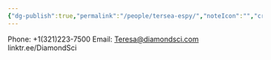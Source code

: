 ```yaml
---
{"dg-publish":true,"permalink":"/people/tersea-espy/","noteIcon":"","created":"2025-01-31T13:52:31.913-06:00"}
---
```


Phone: +1(321)223-7500
Email: Teresa@diamondsci.com
linktr.ee/DiamondSci


